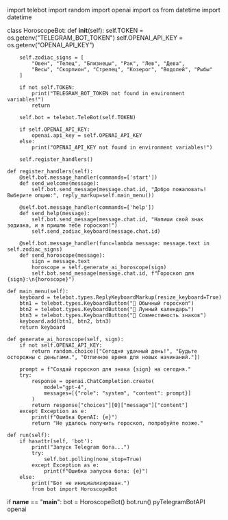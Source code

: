 import telebot
import random
import openai
import os
from datetime import datetime

class HoroscopeBot:
    def __init__(self):
        self.TOKEN = os.getenv("TELEGRAM_BOT_TOKEN")
        self.OPENAI_API_KEY = os.getenv("OPENAI_API_KEY")
        
        self.zodiac_signs = [
            "Овен", "Телец", "Близнецы", "Рак", "Лев", "Дева",
            "Весы", "Скорпион", "Стрелец", "Козерог", "Водолей", "Рыбы"
        ]
        
        if not self.TOKEN:
            print("TELEGRAM_BOT_TOKEN not found in environment variables!")
            return
            
        self.bot = telebot.TeleBot(self.TOKEN)
        
        if self.OPENAI_API_KEY:
            openai.api_key = self.OPENAI_API_KEY
        else:
            print("OPENAI_API_KEY not found in environment variables!")

        self.register_handlers()
        
    def register_handlers(self):
        @self.bot.message_handler(commands=['start'])
        def send_welcome(message):
            self.bot.send_message(message.chat.id, "Добро пожаловать! Выберите опцию:", reply_markup=self.main_menu())

        @self.bot.message_handler(commands=['help'])
        def send_help(message):
            self.bot.send_message(message.chat.id, "Напиши свой знак зодиака, и я пришлю тебе гороскоп!")
            self.send_zodiac_keyboard(message.chat.id)

        @self.bot.message_handler(func=lambda message: message.text in self.zodiac_signs)
        def send_horoscope(message):
            sign = message.text
            horoscope = self.generate_ai_horoscope(sign)
            self.bot.send_message(message.chat.id, f"Гороскоп для {sign}:\n{horoscope}")

    def main_menu(self):
        keyboard = telebot.types.ReplyKeyboardMarkup(resize_keyboard=True)
        btn1 = telebot.types.KeyboardButton("🔮 Обычный гороскоп")
        btn2 = telebot.types.KeyboardButton("🌙 Лунный календарь")
        btn3 = telebot.types.KeyboardButton("💞 Совместимость знаков")
        keyboard.add(btn1, btn2, btn3)
        return keyboard

    def generate_ai_horoscope(self, sign):
        if not self.OPENAI_API_KEY:
            return random.choice(["Сегодня удачный день!", "Будьте осторожны с деньгами.", "Отличное время для новых начинаний."])
        
        prompt = f"Создай гороскоп для знака {sign} на сегодня."
        try:
            response = openai.ChatCompletion.create(
                model="gpt-4",
                messages=[{"role": "system", "content": prompt}]
            )
            return response["choices"][0]["message"]["content"]
        except Exception as e:
            print(f"Ошибка OpenAI: {e}")
            return "Не удалось получить гороскоп, попробуйте позже."

    def run(self):
        if hasattr(self, 'bot'):
            print("Запуск Telegram бота...")
            try:
                self.bot.polling(none_stop=True)
            except Exception as e:
                print(f"Ошибка запуска бота: {e}")
        else:
            print("Бот не инициализирован.")  
            from bot import HoroscopeBot

if __name__ == "__main__":
    bot = HoroscopeBot()
    bot.run()
    pyTelegramBotAPI
openai
